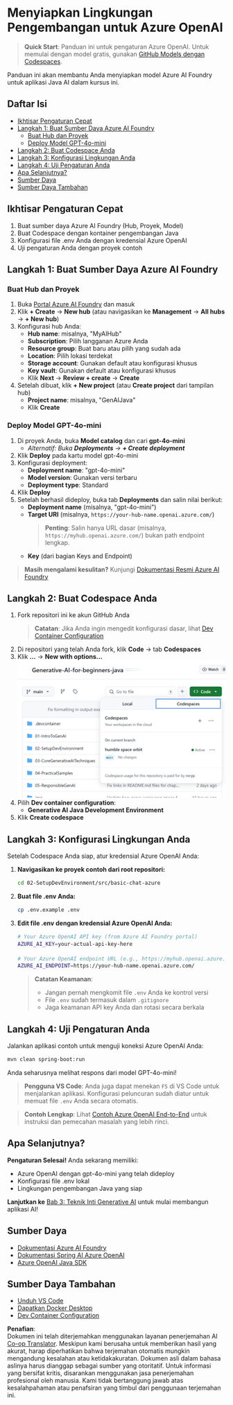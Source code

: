 <!--
CO_OP_TRANSLATOR_METADATA:
{
  "original_hash": "e00bbea0f95c611aa3bec676d23e8b43",
  "translation_date": "2025-07-21T19:36:59+00:00",
  "source_file": "02-SetupDevEnvironment/getting-started-azure-openai.md",
  "language_code": "id"
}
-->
# Menyiapkan Lingkungan Pengembangan untuk Azure OpenAI

> **Quick Start**: Panduan ini untuk pengaturan Azure OpenAI. Untuk memulai dengan model gratis, gunakan [GitHub Models dengan Codespaces](./README.md#quick-start-cloud).

Panduan ini akan membantu Anda menyiapkan model Azure AI Foundry untuk aplikasi Java AI dalam kursus ini.

## Daftar Isi

- [Ikhtisar Pengaturan Cepat](../../../02-SetupDevEnvironment)
- [Langkah 1: Buat Sumber Daya Azure AI Foundry](../../../02-SetupDevEnvironment)
  - [Buat Hub dan Proyek](../../../02-SetupDevEnvironment)
  - [Deploy Model GPT-4o-mini](../../../02-SetupDevEnvironment)
- [Langkah 2: Buat Codespace Anda](../../../02-SetupDevEnvironment)
- [Langkah 3: Konfigurasi Lingkungan Anda](../../../02-SetupDevEnvironment)
- [Langkah 4: Uji Pengaturan Anda](../../../02-SetupDevEnvironment)
- [Apa Selanjutnya?](../../../02-SetupDevEnvironment)
- [Sumber Daya](../../../02-SetupDevEnvironment)
- [Sumber Daya Tambahan](../../../02-SetupDevEnvironment)

## Ikhtisar Pengaturan Cepat

1. Buat sumber daya Azure AI Foundry (Hub, Proyek, Model)
2. Buat Codespace dengan kontainer pengembangan Java
3. Konfigurasi file .env Anda dengan kredensial Azure OpenAI
4. Uji pengaturan Anda dengan proyek contoh

## Langkah 1: Buat Sumber Daya Azure AI Foundry

### Buat Hub dan Proyek

1. Buka [Portal Azure AI Foundry](https://ai.azure.com/) dan masuk
2. Klik **+ Create** → **New hub** (atau navigasikan ke **Management** → **All hubs** → **+ New hub**)
3. Konfigurasi hub Anda:
   - **Hub name**: misalnya, "MyAIHub"
   - **Subscription**: Pilih langganan Azure Anda
   - **Resource group**: Buat baru atau pilih yang sudah ada
   - **Location**: Pilih lokasi terdekat
   - **Storage account**: Gunakan default atau konfigurasi khusus
   - **Key vault**: Gunakan default atau konfigurasi khusus
   - Klik **Next** → **Review + create** → **Create**
4. Setelah dibuat, klik **+ New project** (atau **Create project** dari tampilan hub)
   - **Project name**: misalnya, "GenAIJava"
   - Klik **Create**

### Deploy Model GPT-4o-mini

1. Di proyek Anda, buka **Model catalog** dan cari **gpt-4o-mini**
   - *Alternatif: Buka **Deployments** → **+ Create deployment***
2. Klik **Deploy** pada kartu model gpt-4o-mini
3. Konfigurasi deployment:
   - **Deployment name**: "gpt-4o-mini"
   - **Model version**: Gunakan versi terbaru
   - **Deployment type**: Standard
4. Klik **Deploy**
5. Setelah berhasil dideploy, buka tab **Deployments** dan salin nilai berikut:
   - **Deployment name** (misalnya, "gpt-4o-mini")
   - **Target URI** (misalnya, `https://your-hub-name.openai.azure.com/`) 
      > **Penting**: Salin hanya URL dasar (misalnya, `https://myhub.openai.azure.com/`) bukan path endpoint lengkap.
   - **Key** (dari bagian Keys and Endpoint)

> **Masih mengalami kesulitan?** Kunjungi [Dokumentasi Resmi Azure AI Foundry](https://learn.microsoft.com/azure/ai-foundry/how-to/create-projects?tabs=ai-foundry&pivots=hub-project)

## Langkah 2: Buat Codespace Anda

1. Fork repositori ini ke akun GitHub Anda
   > **Catatan**: Jika Anda ingin mengedit konfigurasi dasar, lihat [Dev Container Configuration](../../../.devcontainer/devcontainer.json)
2. Di repositori yang telah Anda fork, klik **Code** → tab **Codespaces**
3. Klik **...** → **New with options...**
![membuat codespace dengan opsi](../../../translated_images/codespaces.9945ded8ceb431a58e8bee7f212e8c62b55733b7e302fd58194fadc95472fa3c.id.png)
4. Pilih **Dev container configuration**: 
   - **Generative AI Java Development Environment**
5. Klik **Create codespace**

## Langkah 3: Konfigurasi Lingkungan Anda

Setelah Codespace Anda siap, atur kredensial Azure OpenAI Anda:

1. **Navigasikan ke proyek contoh dari root repositori:**
   ```bash
   cd 02-SetupDevEnvironment/src/basic-chat-azure
   ```

2. **Buat file .env Anda:**
   ```bash
   cp .env.example .env
   ```

3. **Edit file .env dengan kredensial Azure OpenAI Anda:**
   ```bash
   # Your Azure OpenAI API key (from Azure AI Foundry portal)
   AZURE_AI_KEY=your-actual-api-key-here
   
   # Your Azure OpenAI endpoint URL (e.g., https://myhub.openai.azure.com/)
   AZURE_AI_ENDPOINT=https://your-hub-name.openai.azure.com/
   ```

   > **Catatan Keamanan**: 
   > - Jangan pernah mengkomit file `.env` Anda ke kontrol versi
   > - File `.env` sudah termasuk dalam `.gitignore`
   > - Jaga keamanan API key Anda dan rotasi secara berkala

## Langkah 4: Uji Pengaturan Anda

Jalankan aplikasi contoh untuk menguji koneksi Azure OpenAI Anda:

```bash
mvn clean spring-boot:run
```

Anda seharusnya melihat respons dari model GPT-4o-mini!

> **Pengguna VS Code**: Anda juga dapat menekan `F5` di VS Code untuk menjalankan aplikasi. Konfigurasi peluncuran sudah diatur untuk memuat file `.env` Anda secara otomatis.

> **Contoh Lengkap**: Lihat [Contoh Azure OpenAI End-to-End](./src/basic-chat-azure/README.md) untuk instruksi dan pemecahan masalah yang lebih rinci.

## Apa Selanjutnya?

**Pengaturan Selesai!** Anda sekarang memiliki:
- Azure OpenAI dengan gpt-4o-mini yang telah dideploy
- Konfigurasi file .env lokal
- Lingkungan pengembangan Java yang siap

**Lanjutkan ke** [Bab 3: Teknik Inti Generative AI](../03-CoreGenerativeAITechniques/README.md) untuk mulai membangun aplikasi AI!

## Sumber Daya

- [Dokumentasi Azure AI Foundry](https://learn.microsoft.com/azure/ai-services/)
- [Dokumentasi Spring AI Azure OpenAI](https://docs.spring.io/spring-ai/reference/api/clients/azure-openai-chat.html)
- [Azure OpenAI Java SDK](https://learn.microsoft.com/java/api/overview/azure/ai-openai-readme)

## Sumber Daya Tambahan

- [Unduh VS Code](https://code.visualstudio.com/Download)
- [Dapatkan Docker Desktop](https://www.docker.com/products/docker-desktop)
- [Dev Container Configuration](../../../.devcontainer/devcontainer.json)

**Penafian**:  
Dokumen ini telah diterjemahkan menggunakan layanan penerjemahan AI [Co-op Translator](https://github.com/Azure/co-op-translator). Meskipun kami berusaha untuk memberikan hasil yang akurat, harap diperhatikan bahwa terjemahan otomatis mungkin mengandung kesalahan atau ketidakakuratan. Dokumen asli dalam bahasa aslinya harus dianggap sebagai sumber yang otoritatif. Untuk informasi yang bersifat kritis, disarankan menggunakan jasa penerjemahan profesional oleh manusia. Kami tidak bertanggung jawab atas kesalahpahaman atau penafsiran yang timbul dari penggunaan terjemahan ini.